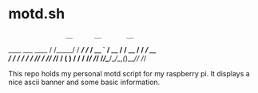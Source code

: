 # motd.sh

                    __      __       __  
   ____ ___  ____  / /_____/ / _____/ /_ 
  / __ `__ \/ __ \/ __/ __  / / ___/ __ \
 / / / / / / /_/ / /_/ /_/ / (__  ) / / /
/_/ /_/ /_/\____/\__/\__,_(_)____/_/ /_/ 
                                         

This repo holds my personal motd script for my raspberry pi.
It displays a nice ascii banner and some basic information.
